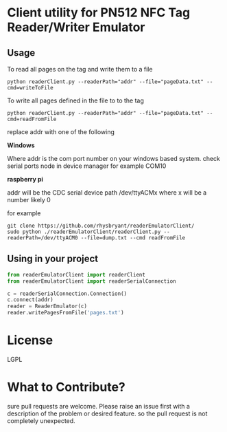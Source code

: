 # Client utility for PN512 NFC Tag Reader/Writer Emulator

## Usage

To read all pages on the tag and write them to a file

```shell
python readerClient.py --readerPath="addr" --file="pageData.txt" --cmd=writeToFile
```
To write all pages defined in the file to to the tag
```shell
python readerClient.py --readerPath="addr" --file="pageData.txt" --cmd=readFromFile
```

replace addr with one of the following

**Windows**

Where addr is the com port number on your windows based system. check serial ports node in device manager for example COM10

**raspberry pi**

addr will be the CDC serial device path /dev/ttyACMx where x will be a number likely 0

for example
```shell
git clone https://github.com/rhysbryant/readerEmulatorClient/
sudo python ./readerEmulatorClient/readerClient.py --readerPath=/dev/ttyACM0 --file=dump.txt --cmd readFromFile
```

## Using in your project

```python
from readerEmulatorClient import readerClient
from readerEmulatorClient import readerSerialConnection

c = readerSerialConnection.Connection()
c.connect(addr)
reader = ReaderEmulator(c)
reader.writePagesFromFile('pages.txt')
```

# License

LGPL

# What to Contribute?

sure pull requests are welcome. Please raise an issue first with a description of the problem or desired feature. so the pull request is not completely unexpected.